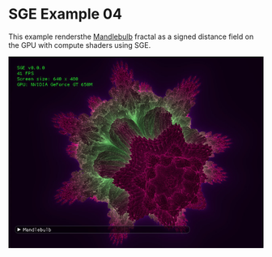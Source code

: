 # SGE Example 04

This example rendersthe [Mandlebulb](https://en.wikipedia.org/wiki/Mandelbulb) fractal as a signed distance field on the GPU with compute shaders using SGE.

![Screenshot](/docs/ex04.jpg)


